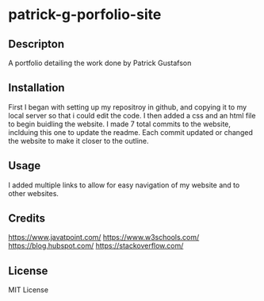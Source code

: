 # patrick-g-porfolio-site

## Descripton

A portfolio detailing the work done by Patrick Gustafson

## Installation

First I began with setting up my repositroy in github, and copying it to my local server so that i could edit the code. I then added a css and an html file to begin buidling the website. I made 7 total commits to the website, inclduing this one to update the readme. Each commit updated or changed the website to make it closer to the outline. 

## Usage

I added multiple links to allow for easy navigation of my website and to other websites. 

## Credits

https://www.javatpoint.com/
https://www.w3schools.com/
https://blog.hubspot.com/
https://stackoverflow.com/

## License

MIT License